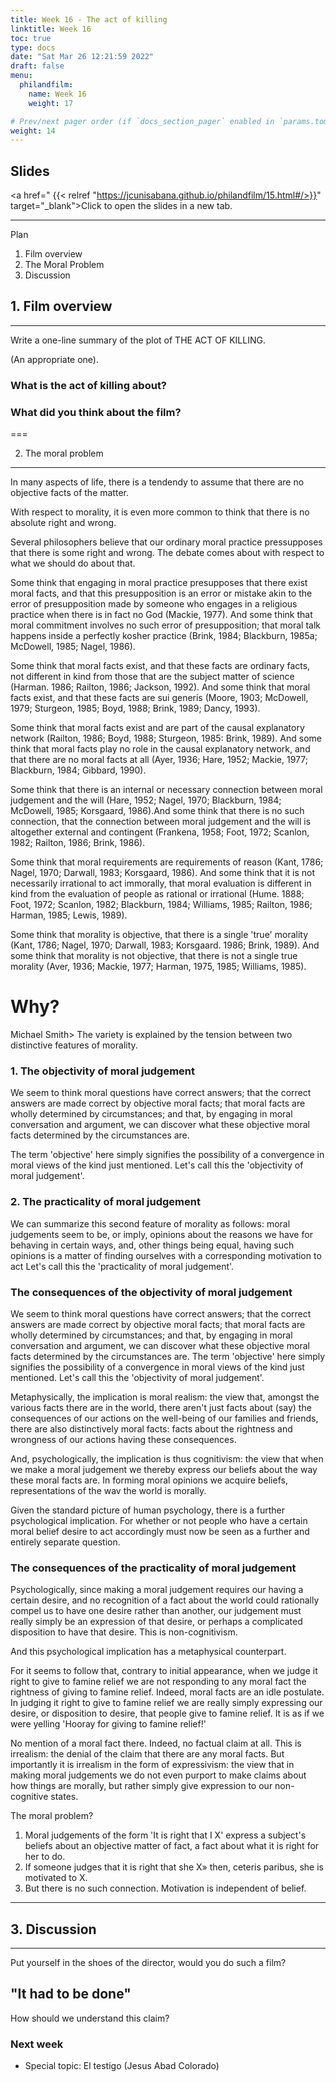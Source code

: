 ```yaml
---
title: Week 16 - The act of killing
linktitle: Week 16 
toc: true
type: docs
date: "Sat Mar 26 12:21:59 2022"
draft: false
menu:
  philandfilm:
    name: Week 16
    weight: 17

# Prev/next pager order (if `docs_section_pager` enabled in `params.toml`)
weight: 14
---
```



## Slides


<a href=" {{< relref "https://jcunisabana.github.io/philandfilm/15.html#/>}}" target="_blank">Click to open the slides in a new tab.</a>


---

Plan

1.  Film overview
2.  The Moral Problem
3.  Discussion

  

##  1. Film overview
-------------

Write a one-line summary of the plot of THE ACT OF KILLING.

(An appropriate one).

### What is the act of killing about?


### What did you think about the film?

  

===

2. The moral problem
-----------------

In many aspects of life, there is a tendendy to assume that there are no objective facts of the matter.

With respect to morality, it is even more common to think that there is no absolute right and wrong.

Several philosophers believe that our ordinary moral practice pressupposes that there is some right and wrong. The debate comes about with respect to what we should do about that.

Some think that engaging in moral practice presupposes that there exist moral facts, and that this presupposition is an error or mistake akin to the error of presupposition made by someone who engages in a religious practice when there is in fact no God (Mackie, 1977). And some think that moral commitment involves no such error of presupposition; that moral talk happens inside a perfectly kosher practice (Brink, 1984; Blackburn, 1985a; McDowell, 1985; Nagel, 1986).

Some think that moral facts exist, and that these facts are ordinary facts, not different in kind from those that are the subject matter of science (Harman. 1986; Railton, 1986; Jackson, 1992). And some think that moral facts exist, and that these facts are sui generis (Moore, 1903; McDowell, 1979; Sturgeon, 1985; Boyd, 1988; Brink, 1989; Dancy, 1993).

Some think that moral facts exist and are part of the causal explanatory network (Railton, 1986; Boyd, 1988; Sturgeon, 1985: Brink, 1989). And some think that moral facts play no role in the causal explanatory network, and that there are no moral facts at all (Ayer, 1936; Hare, 1952; Mackie, 1977; Blackburn, 1984; Gibbard, 1990).

Some think that there is an internal or necessary connection between moral judgement and the will (Hare, 1952; Nagel, 1970; Blackburn, 1984; McDowell, 1985; Korsgaard, 1986).And some think that there is no such connection, that the connection between moral judgement and the will is altogether external and contingent (Frankena, 1958; Foot, 1972; Scanlon, 1982; Railton, 1986; Brink, 1986).

Some think that moral requirements are requirements of reason (Kant, 1786; Nagel, 1970; Darwall, 1983; Korsgaard, 1986). And some think that it is not necessarily irrational to act immorally, that moral evaluation is different in kind from the evaluation of people as rational or irrational (Hume. 1888; Foot, 1972; Scanlon, 1982; Blackburn, 1984; Williams, 1985; Railton, 1986; Harman, 1985; Lewis, 1989).

Some think that morality is objective, that there is a single 'true' morality (Kant, 1786; Nagel, 1970; Darwall, 1983; Korsgaard. 1986; Brink, 1989). And some think that morality is not objective, that there is not a single true morality (Aver, 1936; Mackie, 1977; Harman, 1975, 1985; Williams, 1985).

Why?
====

Michael Smith> The variety is explained by the tension between two distinctive features of morality.

### 1\. The objectivity of moral judgement


We seem to think moral questions have correct answers; that the correct answers are made correct by objective moral facts; that moral facts are wholly determined by circumstances; and that, by engaging in moral conversation and argument, we can discover what these objective moral facts determined by the circumstances are.

The term 'objective' here simply signifies the possibility of a convergence in moral views of the kind just mentioned. Let's call this the 'objectivity of moral judgement'.

### 2\. The practicality of moral judgement


We can summarize this second feature of morality as follows: moral judgements seem to be, or imply, opinions about the reasons we have for behaving in certain ways, and, other things being equal, having such opinions is a matter of finding ourselves with a corresponding motivation to act Let's call this the 'practicality of moral judgement'.

### The consequences of the objectivity of moral judgement


We seem to think moral questions have correct answers; that the correct answers are made correct by objective moral facts; that moral facts are wholly determined by circumstances; and that, by engaging in moral conversation and argument, we can discover what these objective moral facts determined by the circumstances are. The term 'objective' here simply signifies the possibility of a convergence in moral views of the kind just mentioned. Let's call this the 'objectivity of moral judgement'.

Metaphysically, the implication is moral realism: the view that, amongst the various facts there are in the world, there aren't just facts about (say) the consequences of our actions on the well-being of our families and friends, there are also distinctively moral facts: facts about the rightness and wrongness of our actions having these consequences.

And, psychologically, the implication is thus cognitivism: the view that when we make a moral judgement we thereby express our beliefs about the way these moral facts are. In forming moral opinions we acquire beliefs, representations of the wav the world is morally.

Given the standard picture of human psychology, there is a further psychological implication. For whether or not people who have a certain moral belief desire to act accordingly must now be seen as a further and entirely separate question.

### The consequences of the practicality of moral judgement

Psychologically, since making a moral judgement requires our having a certain desire, and no recognition of a fact about the world could rationally compel us to have one desire rather than another, our judgement must really simply be an expression of that desire, or perhaps a complicated disposition to have that desire. This is non-cognitivism.

And this psychological implication has a metaphysical counterpart.

For it seems to follow that, contrary to initial appearance, when we judge it right to give to famine relief we are not responding to any moral fact the rightness of giving to famine relief. Indeed, moral facts are an idle postulate. In judging it right to give to famine relief we are really simply expressing our desire, or disposition to desire, that people give to famine relief. It is as if we were yelling 'Hooray for giving to famine relief!'

No mention of a moral fact there. Indeed, no factual claim at all. This is irrealism: the denial of the claim that there are any moral facts. But importantly it is irrealism in the form of expressivism: the view that in making moral judgements we do not even purport to make claims about how things are morally, but rather simply give expression to our non-cognitive states.

The moral problem?

1.  Moral judgements of the form 'It is right that I X' express a subject's beliefs about an objective matter of fact, a fact about what it is right for her to do.
2.  If someone judges that it is right that she X» then, ceteris paribus, she is motivated to X.
3.  But there is no such connection. Motivation is independent of belief.

  

---

## 3. Discussion
----------

Put yourself in the shoes of the director, would you do such a film?

"It had to be done"
-------------------

How should we understand this claim?

### Next week

* Special topic: El testigo (Jesus Abad Colorado)


